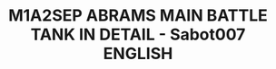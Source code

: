 ---
layout: product
title: "M1A2SEP ABRAMS MAIN BATTLE TANK IN DETAIL - Sabot007 ENGLISH"
price: "2800" 
desc: "Knjiga"
img_path: "/assets/img/A.MIG-5950.webp"
brand: "AMMO"
available: false
special_offer: false
new: false
soon: false
cat: "090000"
subcat: "090100"
subsubcat: "090101"
sifra: "A.MIG-5950"
popular: false
---